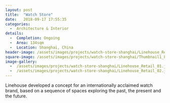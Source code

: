 ```yaml
---
layout: post
title:  "Watch Store"
date:   2018-09-17 17:55:35
categories:
  -  Architecture & Interior
details:
  -  Completion: Ongoing
  -  Area: 134sqm
  -  Location: Shanghai, China
header-image: /assets/images/projects/watch-store-shanghai/Linehouse_Retail_01.jpg
square-image: /assets/images/projects/watch-store-shanghai/Thumbnail1_Linehouse_Retail_01.jpg
image-gallery:
  -  /assets/images/projects/watch-store-shanghai/Linehouse_Retail_01.jpg
  -  /assets/images/projects/watch-store-shanghai/Linehouse_Retail_02.jpg
---
```

Linehouse developed a concept for an internationally acclaimed watch brand, based on a sequence of spaces exploring the past, the present and the future.